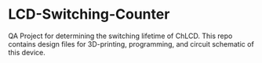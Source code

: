 # LCD-Switching-Counter
QA Project for determining the switching lifetime of ChLCD. This repo contains design files for 3D-printing, programming, and circuit schematic of  this device.
